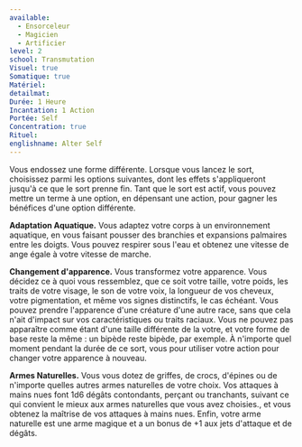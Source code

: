 ```yaml
---
available:
  - Ensorceleur
  - Magicien
  - Artificier
level: 2
school: Transmutation
Visuel: true
Somatique: true
Matériel: 
detailmat: 
Durée: 1 Heure
Incantation: 1 Action
Portée: Self
Concentration: true
Rituel: 
englishname: Alter Self
---
```

Vous endossez une forme différente. Lorsque vous lancez le sort, choisissez parmi les options suivantes, dont les effets s'appliqueront jusqu'à ce que le sort prenne fin. Tant que le sort est actif, vous pouvez mettre un terme à une option, en dépensant une action, pour gagner les bénéfices d'une option différente.

**Adaptation Aquatique.** Vous adaptez votre corps à un environnement aquatique, en vous faisant pousser des branchies et expansions palmaires entre les doigts. Vous pouvez respirer sous l'eau et obtenez une vitesse de ange égale à votre vitesse de marche.

**Changement d'apparence.** Vous transformez votre apparence. Vous décidez ce à quoi vous ressemblez, que ce soit votre taille, votre poids, les traits de votre visage, le son de votre voix, la longueur de vos cheveux, votre pigmentation, et même vos signes distinctifs, le cas échéant. Vous pouvez prendre l'apparence d'une créature d'une autre race, sans que cela n'ait d'impact sur vos caractéristiques ou traits raciaux. Vous ne pouvez pas apparaître comme étant d'une taille différente de la votre, et votre forme de base reste la même : un bipède reste bipède, par exemple. À n'importe quel moment pendant la durée de ce sort, vous pour utiliser votre action pour changer votre apparence à nouveau. 

**Armes Naturelles.** Vous vous dotez de griffes, de crocs, d'épines ou de n'importe quelles autres armes naturelles de votre choix. Vos attaques à mains nues font 1d6 dégâts contondants, perçant ou tranchants, suivant ce qui convient le mieux aux armes naturelles que vous avez choisies., et vous obtenez la maîtrise de vos attaques à mains nues. Enfin, votre arme naturelle est une arme magique et a un bonus de +1 aux jets d'attaque et de dégâts.